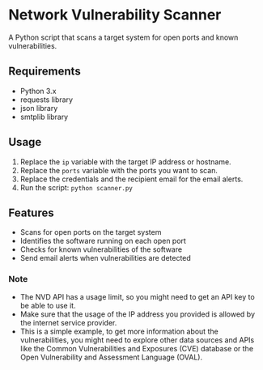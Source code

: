 # Network Vulnerability Scanner

A Python script that scans a target system for open ports and known vulnerabilities.

## Requirements
- Python 3.x
- requests library
- json library
- smtplib library

## Usage
1. Replace the `ip` variable with the target IP address or hostname.
2. Replace the `ports` variable with the ports you want to scan.
3. Replace the credentials and the recipient email for the email alerts.
4. Run the script: ```python scanner.py```

## Features

* Scans for open ports on the target system
* Identifies the software running on each open port
* Checks for known vulnerabilities of the software
* Send email alerts when vulnerabilities are detected

### Note

* The NVD API has a usage limit, so you might need to get an API key to be able to use it.
* Make sure that the usage of the IP address you provided is allowed by the internet service provider.
* This is a simple example, to get more information about the vulnerabilities, you might need to explore other data sources and APIs like the Common Vulnerabilities and Exposures (CVE) database or the Open Vulnerability and Assessment Language (OVAL).
